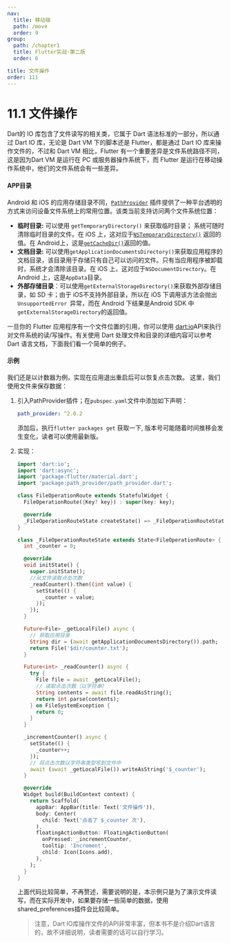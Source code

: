 ```yaml
---
nav:
  title: 移动端
  path: /move
  order: 9
group:
  path: /chapter1
  title: Flutter实战·第二版
  order: 6

title: 文件操作
order: 111
---
```




# 11.1 文件操作

Dart的 IO 库包含了文件读写的相关类，它属于 Dart 语法标准的一部分，所以通过 Dart IO 库，无论是 Dart VM 下的脚本还是 Flutter，都是通过 Dart IO 库来操作文件的，不过和 Dart VM 相比，Flutter 有一个重要差异是文件系统路径不同，这是因为Dart VM 是运行在 PC 或服务器操作系统下，而 Flutter  是运行在移动操作系统中，他们的文件系统会有一些差异。

#### APP目录

Android 和 iOS 的应用存储目录不同，[`PathProvider`](https://pub.dartlang.org/packages/path_provider) 插件提供了一种平台透明的方式来访问设备文件系统上的常用位置。该类当前支持访问两个文件系统位置：

- **临时目录:**  可以使用 `getTemporaryDirectory()` 来获取临时目录； 系统可随时清除临时目录的文件。在 iOS 上，这对应于[`NSTemporaryDirectory()`](https://developer.apple.com/reference/foundation/1409211-nstemporarydirectory) 返回的值。在 Android上，这是[`getCacheDir()`](https://developer.android.com/reference/android/content/Context.html#getCacheDir())返回的值。
- **文档目录:** 可以使用`getApplicationDocumentsDirectory()`来获取应用程序的文档目录，该目录用于存储只有自己可以访问的文件。只有当应用程序被卸载时，系统才会清除该目录。在 iOS 上，这对应于`NSDocumentDirectory`。在 Android 上，这是`AppData`目录。
- **外部存储目录**：可以使用`getExternalStorageDirectory()`来获取外部存储目录，如 SD 卡；由于 iOS不支持外部目录，所以在 iOS 下调用该方法会抛出`UnsupportedError `异常，而在 Android 下结果是Android SDK 中`getExternalStorageDirectory`的返回值。

一旦你的 Flutter 应用程序有一个文件位置的引用，你可以使用 [dart:io](https://api.dartlang.org/stable/dart-io/dart-io-library.html)API来执行对文件系统的读/写操作。有关使用 Dart 处理文件和目录的详细内容可以参考 Dart 语言文档，下面我们看一个简单的例子。

#### 示例

我们还是以计数器为例，实现在应用退出重启后可以恢复点击次数。 这里，我们使用文件来保存数据：

1. 引入PathProvider插件；在`pubspec.yaml`文件中添加如下声明：

   ```yaml
   path_provider: ^2.0.2
   ```

   添加后，执行`flutter packages get` 获取一下, 版本号可能随着时间推移会发生变化，读者可以使用最新版。

2. 实现：

   ```dart
   import 'dart:io';
   import 'dart:async';
   import 'package:flutter/material.dart';
   import 'package:path_provider/path_provider.dart';
   
   class FileOperationRoute extends StatefulWidget {
     FileOperationRoute({Key? key}) : super(key: key);
   
     @override
     _FileOperationRouteState createState() => _FileOperationRouteState();
   }
   
   class _FileOperationRouteState extends State<FileOperationRoute> {
     int _counter = 0;
   
     @override
     void initState() {
       super.initState();
       //从文件读取点击次数
       _readCounter().then((int value) {
         setState(() {
           _counter = value;
         });
       });
     }
   
     Future<File> _getLocalFile() async {
       // 获取应用目录
       String dir = (await getApplicationDocumentsDirectory()).path;
       return File('$dir/counter.txt');
     }
   
     Future<int> _readCounter() async {
       try {
         File file = await _getLocalFile();
         // 读取点击次数（以字符串）
         String contents = await file.readAsString();
         return int.parse(contents);
       } on FileSystemException {
         return 0;
       }
     }
   
     _incrementCounter() async {
       setState(() {
         _counter++;
       });
       // 将点击次数以字符串类型写到文件中
       await (await _getLocalFile()).writeAsString('$_counter');
     }
   
     @override
     Widget build(BuildContext context) {
       return Scaffold(
         appBar: AppBar(title: Text('文件操作')),
         body: Center(
           child: Text('点击了 $_counter 次'),
         ),
         floatingActionButton: FloatingActionButton(
           onPressed: _incrementCounter,
           tooltip: 'Increment',
           child: Icon(Icons.add),
         ),
       );
     }
   }
   ```

   上面代码比较简单，不再赘述，需要说明的是，本示例只是为了演示文件读写，而在实际开发中，如果要存储一些简单的数据，使用shared_preferences插件会比较简单。

   > 注意，Dart IO库操作文件的API非常丰富，但本书不是介绍Dart语言的，故不详细说明，读者需要的话可以自行学习。

   

   

   

   